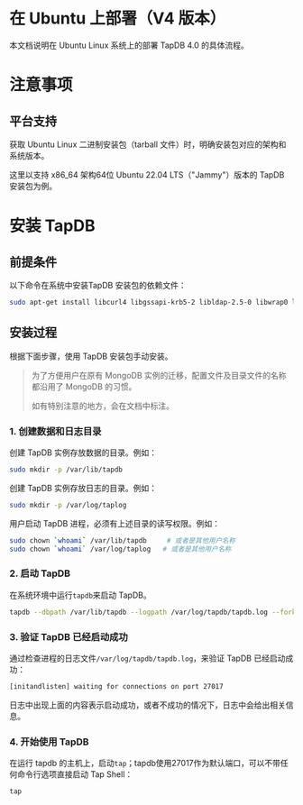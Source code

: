 # 在 Ubuntu 上部署（V4 版本）

本文档说明在 Ubuntu Linux 系统上的部署  TapDB 4.0 的具体流程。

# 注意事项

## 平台支持

获取 Ubuntu Linux 二进制安装包（tarball 文件）时，明确安装包对应的架构和系统版本。

这里以支持 x86_64 架构64位 Ubuntu 22.04 LTS（"Jammy"）版本的 TapDB 安装包为例。

# 安装 TapDB

## 前提条件

以下命令在系统中安装TapDB 安装包的依赖文件：

```bash
sudo apt-get install libcurl4 libgssapi-krb5-2 libldap-2.5-0 libwrap0 libsasl2-2 libsasl2-modules libsasl2-modules-gssapi-mit snmp openssl liblzma5
```

## 安装过程

根据下面步骤，使用 TapDB 安装包手动安装。

> 为了方便用户在原有 MongoDB 实例的迁移，配置文件及目录文件的名称都沿用了 MongoDB 的习惯。
> 
> 如有特别注意的地方，会在文档中标注。

### 1. 创建数据和日志目录

创建 TapDB 实例存放数据的目录。例如：

```bash
sudo mkdir -p /var/lib/tapdb
```

创建 TapDB 实例存放日志的目录。例如：

```bash
sudo mkdir -p /var/log/taplog
```

用户启动 TapDB 进程，必须有上述目录的读写权限。例如：

```bash
sudo chown `whoami` /var/lib/tapdb     # 或者是其他用户名称
sudo chown `whoami` /var/log/taplog   # 或者是其他用户名称
```

### 2. 启动 TapDB

在系统环境中运行`tapdb`来启动 TapDB。

```bash
tapdb --dbpath /var/lib/tapdb --logpath /var/log/tapdb/tapdb.log --fork
```

### 3. 验证 TapDB 已经启动成功

通过检查进程的日志文件`/var/log/tapdb/tapdb.log`，来验证 TapDB 已经启动成功：

```bash
[initandlisten] waiting for connections on port 27017
```

日志中出现上面的内容表示启动成功，或者不成功的情况下，日志中会给出相关信息。

### 4. 开始使用 TapDB

在运行 tapdb 的主机上，启动`tap`；tapdb使用27017作为默认端口，可以不带任何命令行选项直接启动 Tap Shell：

```bash
tap
```